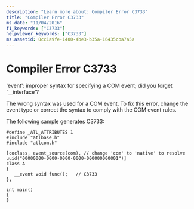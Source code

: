 ```yaml
---
description: "Learn more about: Compiler Error C3733"
title: "Compiler Error C3733"
ms.date: "11/04/2016"
f1_keywords: ["C3733"]
helpviewer_keywords: ["C3733"]
ms.assetid: 0cc1a9fe-1400-4be3-b35a-16435cba7a5a
---
```

# Compiler Error C3733

'event': improper syntax for specifying a COM event; did you forget '__interface'?

The wrong syntax was used for a COM event. To fix this error, change the event type or correct the syntax to comply with the COM event rules.

The following sample generates C3733:

```
#define _ATL_ATTRIBUTES 1
#include "atlbase.h"
#include "atlcom.h"

[coclass, event_source(com), // change 'com' to 'native' to resolve
uuid("00000000-0000-0000-0000-000000000001")]
class A
{
   __event void func();   // C3733
};

int main()
{
}
```
